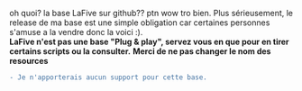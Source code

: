 oh quoi? la base LaFive sur github?? ptn wow tro bien. Plus sérieusement, le release de ma base est une simple obligation car certaines personnes s'amuse a la vendre donc la voici :).       
**LaFive n'est pas une base "Plug & play", servez vous en que pour en tirer certains scripts ou la consulter.**
**Merci de ne pas changer le nom des resources**
```diff
- Je n'apporterais aucun support pour cette base.
```              

